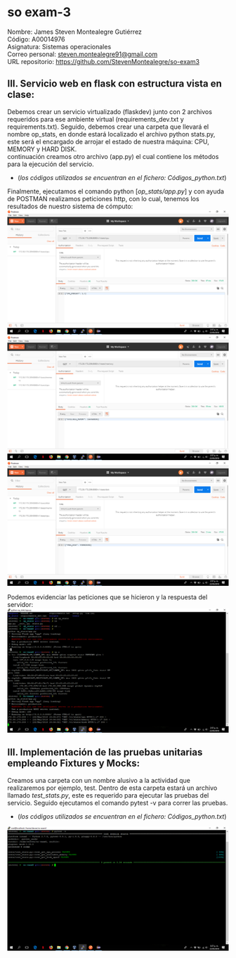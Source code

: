 # so exam-3
Nombre: James Steven Montealegre Gutiérrez  
Código: A00014976  
Asignatura: Sistemas operacionales  
Correo personal: steven.montealegre91@gmail.com  
URL repositorio: https://github.com/StevenMontealegre/so-exam3  

## III. Servicio web en flask con estructura vista en clase:  
Debemos crear un servicio virtualizado (flaskdev) junto con 2 archivos requeridos para ese ambiente virtual (requirements_dev.txt y requirements.txt). Seguido, debemos crear una carpeta que llevará el nombre op_stats, en donde estará localizado el archivo python stats.py, este será el encargado de arrojar el estado de nuestra máquina: CPU, MEMORY y HARD DISK.  
continuación creamos otro archivo (app.py) el cual contiene los métodos para la ejecución del servicio.  
* (_los códigos utilizados se encuentran en el fichero: Códigos_python.txt_)  

Finalmente, ejecutamos el comando python [_op_stats/app.py_] y con ayuda de POSTMAN realizamos peticiones http, con lo cual, tenemos los resultados de nuestro sistema de cómputo:   
![](imagenes/Captura%20de%20pantalla%20(26).png)  
![](imagenes/Captura%20de%20pantalla%20(27).png)  
![](imagenes/Captura%20de%20pantalla%20(28).png)  

Podemos evidenciar las peticiones que se hicieron y la respuesta del servidor:  
![](imagenes/Captura%20de%20pantalla%20(29).png)  

## III. Implementación de las pruebas unitarias empleando Fixtures y Mocks:  
Creamos una carpeta con un nombre alusivo a la actividad que realizaremos por ejemplo, test. Dentro de esta carpeta estará un archivo llamado _test_stats.py_, este es requerido para ejecutar las pruebas del servicio. Seguido ejecutamos el comando pytest -v para correr las pruebas.  
* (_los códigos utilizados se encuentran en el fichero: Códigos_python.txt_)  

![](imagenes/Captura%20de%20pantalla%20(30).png)  



 

